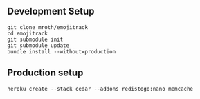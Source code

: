 ## Development Setup

    git clone mroth/emojitrack
    cd emojitrack
    git submodule init
    git submodule update
    bundle install --without=production

## Production setup

    heroku create --stack cedar --addons redistogo:nano memcache

